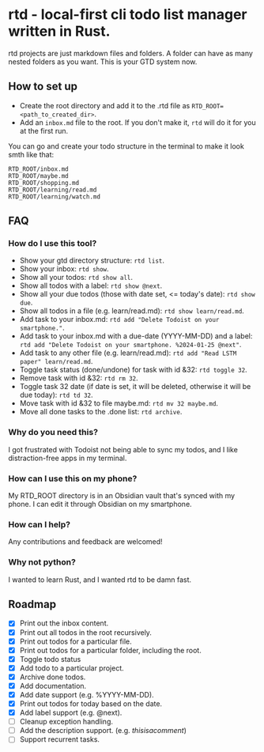 # rtd - local-first cli todo list manager written in Rust.

rtd projects are just markdown files and folders. A folder can have as many nested folders as you want. This is your GTD system now.

## How to set up
* Create the root directory and add it to the .rtd file as `RTD_ROOT=<path_to_created_dir>`.
* Add an `inbox.md` file to the root. If you don't make it, `rtd` will do it for you at the first run.

You can go and create your todo structure in the terminal to make it look smth like that:
```
RTD_ROOT/inbox.md
RTD_ROOT/maybe.md
RTD_ROOT/shopping.md
RTD_ROOT/learning/read.md
RTD_ROOT/learning/watch.md
```

## FAQ

### How do I use this tool?

- Show your gtd directory structure: `rtd list`. 
- Show your inbox: `rtd show`. 
- Show all your todos: `rtd show all`. 
- Show all todos with a label: `rtd show @next`.
- Show all your due todos (those with date set, <= today's date): `rtd show due`. 
- Show all todos in a file (e.g. learn/read.md): `rtd show learn/read.md`. 
- Add task to your inbox.md: `rtd add "Delete Todoist on your smartphone."`.
- Add task to your inbox.md with a due-date (YYYY-MM-DD) and a label: `rtd add "Delete Todoist on your smartphone. %2024-01-25 @next"`.
- Add task to any other file (e.g. learn/read.md): `rtd add "Read LSTM paper" learn/read.md`. 
- Toggle task status (done/undone) for task with id &32: `rtd toggle 32`.
- Remove task with id &32: `rtd rm 32`.
- Toggle task 32 date (if date is set, it will be deleted, otherwise it will be due today): `rtd td 32`.
- Move task with id &32 to file maybe.md: `rtd mv 32 maybe.md`.
- Move all done tasks to the .done list: `rtd archive`.

### Why do you need this?

I got frustrated with Todoist not being able to sync my todos, and I like distraction-free apps in my terminal.

### How can I use this on my phone?

My RTD_ROOT directory is in an Obsidian vault that's synced with my phone. I can edit it through Obsidian on my smartphone.

### How can I help?

Any contributions and feedback are welcomed!

### Why not python? 

I wanted to learn Rust, and I wanted rtd to be damn fast.


## Roadmap
- [x] Print out the inbox content.
- [x] Print out all todos in the root recursively.
- [x] Print out todos for a particular file.
- [x] Print out todos for a particular folder, including the root.
- [x] Toggle todo status 
- [x] Add todo to a particular project.
- [x] Archive done todos.
- [x] Add documentation.
- [x] Add date support (e.g. %YYYY-MM-DD).
- [x] Print out todos for today based on the date.
- [x] Add label support (e.g. @next).
- [ ] Cleanup exception handling.
- [ ] Add the description support. (e.g. $this is a comment$)
- [ ] Support recurrent tasks.
